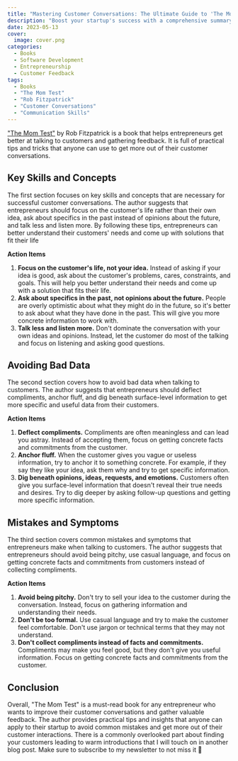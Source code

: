 ```yaml
---
title: "Mastering Customer Conversations: The Ultimate Guide to 'The Mom Test'"
description: "Boost your startup's success with a comprehensive summary of 'The Mom Test' by Rob Fitzpatrick. Learn essential skills for customer conversations and unlock valuable feedback to revolutionize your business growth."
date: 2023-05-13
cover:
  image: cover.png
categories:
  - Books
  - Software Development
  - Entrepreneurship
  - Customer Feedback
tags:
  - Books
  - "The Mom Test"
  - "Rob Fitzpatrick"
  - "Customer Conversations"
  - "Communication Skills"
---
```


["The Mom Test"](https://www.momtestbook.com/) by Rob Fitzpatrick is a book that helps entrepreneurs get better at talking to customers and gathering feedback. It is full of practical tips and tricks that anyone can use to get more out of their customer conversations.

## Key Skills and Concepts

The first section focuses on key skills and concepts that are necessary for successful customer conversations. The author suggests that entrepreneurs should focus on the customer's life rather than their own idea, ask about specifics in the past instead of opinions about the future, and talk less and listen more. By following these tips, entrepreneurs can better understand their customers' needs and come up with solutions that fit their life

**Action Items**

1. **Focus on the customer's life, not your idea.** Instead of asking if your idea is good, ask about the customer's problems, cares, constraints, and goals. This will help you better understand their needs and come up with a solution that fits their life.
2. **Ask about specifics in the past, not opinions about the future.** People are overly optimistic about what they might do in the future, so it's better to ask about what they have done in the past. This will give you more concrete information to work with.
3. **Talk less and listen more.** Don't dominate the conversation with your own ideas and opinions. Instead, let the customer do most of the talking and focus on listening and asking good questions.

## Avoiding Bad Data

The second section covers how to avoid bad data when talking to customers. The author suggests that entrepreneurs should deflect compliments, anchor fluff, and dig beneath surface-level information to get more specific and useful data from their customers.

**Action Items**

1. **Deflect compliments.** Compliments are often meaningless and can lead you astray. Instead of accepting them, focus on getting concrete facts and commitments from the customer.
2. **Anchor fluff.** When the customer gives you vague or useless information, try to anchor it to something concrete. For example, if they say they like your idea, ask them why and try to get specific information.
3. **Dig beneath opinions, ideas, requests, and emotions.** Customers often give you surface-level information that doesn't reveal their true needs and desires. Try to dig deeper by asking follow-up questions and getting more specific information.

## Mistakes and Symptoms

The third section covers common mistakes and symptoms that entrepreneurs make when talking to customers. The author suggests that entrepreneurs should avoid being pitchy, use casual language, and focus on getting concrete facts and commitments from customers instead of collecting compliments.

**Action Items**

1. **Avoid being pitchy.** Don't try to sell your idea to the customer during the conversation. Instead, focus on gathering information and understanding their needs.
2. **Don't be too formal.** Use casual language and try to make the customer feel comfortable. Don't use jargon or technical terms that they may not understand.
3. **Don't collect compliments instead of facts and commitments.** Compliments may make you feel good, but they don't give you useful information. Focus on getting concrete facts and commitments from the customer.

## Conclusion

Overall, "The Mom Test" is a must-read book for any entrepreneur who wants to improve their customer conversations and gather valuable feedback. The author provides practical tips and insights that anyone can apply to their startup to avoid common mistakes and get more out of their customer interactions.
There is a commonly overlooked part about finding your customers leading to warm introductions that I will touch on in another blog post. Make sure to subscribe to my newsletter to not miss it 🙂
